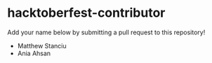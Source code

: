 # hacktoberfest-contributor
Add your name below by submitting a pull request to this repository!

- Matthew Stanciu
- Ania Ahsan
